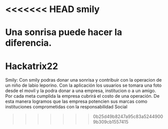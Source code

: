 <<<<<<< HEAD
smily
=====

Una sonrisa puede hacer la diferencia.
=======
Hackatrix22
===========

Smily: Con smily podras donar una sonrisa y contribuir con la operacion de un niño de labio leporino. Con la aplicación los usuarios se tomara una foto desde el movil y la podra donar a una empresa, institucion o a un amigo. Por cada meta cumplida la empresa cubrirá el costo de una operación. De esta manera logramos que las empresa potencien sus marcas como instituciones comprometidas con la responsabilidad Social
>>>>>>> 0b25d49b8247a95c83a52449009b309cb1557415
